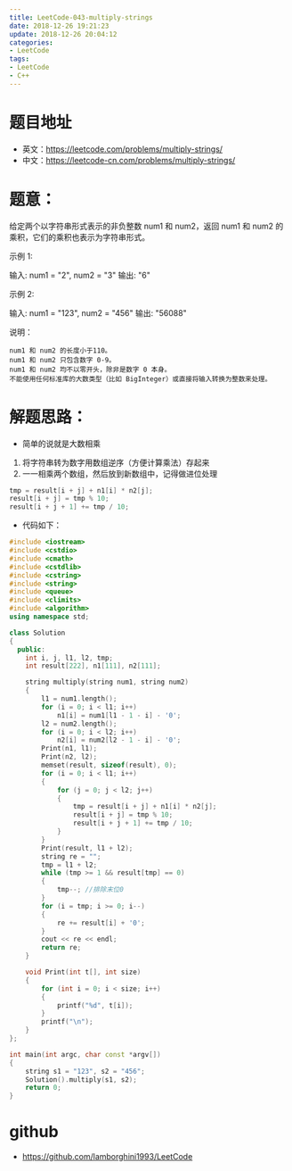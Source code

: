 ```yaml
---
title: LeetCode-043-multiply-strings
date: 2018-12-26 19:21:23
update: 2018-12-26 20:04:12
categories:
- LeetCode
tags:
- LeetCode
- C++
---
```


# 题目地址
- 英文：https://leetcode.com/problems/multiply-strings/
- 中文：https://leetcode-cn.com/problems/multiply-strings/

# 题意：
给定两个以字符串形式表示的非负整数 num1 和 num2，返回 num1 和 num2 的乘积，它们的乘积也表示为字符串形式。

示例 1:

输入: num1 = "2", num2 = "3"
输出: "6"

示例 2:

输入: num1 = "123", num2 = "456"
输出: "56088"

说明：

    num1 和 num2 的长度小于110。
    num1 和 num2 只包含数字 0-9。
    num1 和 num2 均不以零开头，除非是数字 0 本身。
    不能使用任何标准库的大数类型（比如 BigInteger）或直接将输入转换为整数来处理。

# 解题思路：
- 简单的说就是大数相乘
1. 将字符串转为数字用数组逆序（方便计算乘法）存起来
2. 一一相乘两个数组，然后放到新数组中，记得做进位处理
```C++
tmp = result[i + j] + n1[i] * n2[j];
result[i + j] = tmp % 10;
result[i + j + 1] += tmp / 10;
```
- 代码如下：
<!--c++0-->
```C++
#include <iostream>
#include <cstdio>
#include <cmath>
#include <cstdlib>
#include <cstring>
#include <string>
#include <queue>
#include <climits>
#include <algorithm>
using namespace std;

class Solution
{
  public:
    int i, j, l1, l2, tmp;
    int result[222], n1[111], n2[111];

    string multiply(string num1, string num2)
    {
        l1 = num1.length();
        for (i = 0; i < l1; i++)
            n1[i] = num1[l1 - 1 - i] - '0';
        l2 = num2.length();
        for (i = 0; i < l2; i++)
            n2[i] = num2[l2 - 1 - i] - '0';
        Print(n1, l1);
        Print(n2, l2);
        memset(result, sizeof(result), 0);
        for (i = 0; i < l1; i++)
        {
            for (j = 0; j < l2; j++)
            {
                tmp = result[i + j] + n1[i] * n2[j];
                result[i + j] = tmp % 10;
                result[i + j + 1] += tmp / 10;
            }
        }
        Print(result, l1 + l2);
        string re = "";
        tmp = l1 + l2;
        while (tmp >= 1 && result[tmp] == 0)
        {
            tmp--; //排除末位0
        }
        for (i = tmp; i >= 0; i--)
        {
            re += result[i] + '0';
        }
        cout << re << endl;
        return re;
    }

    void Print(int t[], int size)
    {
        for (int i = 0; i < size; i++)
        {
            printf("%d", t[i]);
        }
        printf("\n");
    }
};

int main(int argc, char const *argv[])
{
    string s1 = "123", s2 = "456";
    Solution().multiply(s1, s2);
    return 0;
}

```

# github
- https://github.com/lamborghini1993/LeetCode
